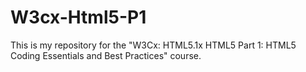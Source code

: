 # W3cx-Html5-P1

This is my repository for the "W3Cx: HTML5.1x HTML5 Part 1: HTML5 Coding Essentials and Best Practices" course.
